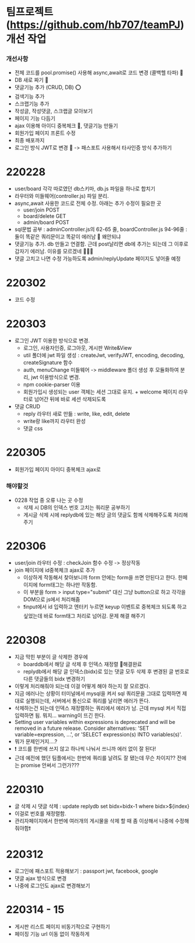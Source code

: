 # 팀프로젝트 (https://github.com/hb707/teamPJ) 개선 작업

### 개선사항
- 전체 코드를 pool.promise() 사용해 async,await로 코드 변경 (콜백헬 타파) 🔴
- DB 새로 짜기 🔴
- 댓글기능 추가 (CRUD, DB) ⭕️
- 검색기능 추가
- 스크랩기능 추가
- 작성글, 작성댓글, 스크랩글 모아보기
- 페이지 기능 다듬기
- ajax 이용해 아이디 중복체크 🔴, 댓글기능 만들기
- 회원가입 페이지 프론트 수정
- 최종 배포까지
- 로그인 방식 JWT로 변경 🔴 -> 패스포트 사용해서 타사인증 방식 추가하기

# 220228
- user/board 각각 따로였던 db스키마, db.js 파일을 하나로 합치기 
- 라우터와 미들웨어(controller.js) 파일 분리.
- async,await 사용한 코드로 전체 수정. 아래는 추가 수정이 필요한 곳
   - user/join POST
   - board/delete GET
   - admin/board POST
- sql문법 공부 : adminController.js의 62-65 줄, boardController.js 94-96줄 : 둘이 똑같은 쿼리문이고 똑같이 에러남 🤯 왜안되냐
- 댓글기능 추가. db 만들고 연결함. 근데 post날리면 db에 추가는 되는데 그 이후로 갑자기 에러남. 이유를 모르겠네 🤯🤯🤯
- 댓글 고치고 나면 수정 가능하도록 admin/replyUpdate 페이지도 넣어줄 예정


# 220302
- 코드 수정

# 220303
- 로그인 JWT 이용한 방식으로 변경.
   - 로그인, 사용자인증, 로그아웃, 게시판 Write&View
   - util 폴더에 jwt 파일 생성 : createJwt, verifyJWT, encoding, decoding, createSignature 함수
   - auth, menuChange 미들웨어 -> middleware 폴더 생성 후 모듈화하여 분리, jwt 이용방식으로 변경.
   - npm cookie-parser 이용
   - 회원가입시 생성되는 user 객체는 세션 그대로 유지. + welcome 페이지 라우터로 넘어간 뒤에 바로 세션 삭제되도록
- 댓글 CRUD
    - reply 라우터 새로 만듦 : write, like, edit, delete
    - write랑 like까지 라우터 완성
    - 댓글 css


# 220305
- 회원가입 페이지 아이디 중복체크 ajax로


### 해야할것
- 0228 작업 중 오류 나는 곳 수정
    - 삭제 시 DB의 인덱스 번호 고치는 쿼리문 공부하기
    - 게시글 삭제 시에 replydb에 있는 해당 글의 댓글도 함께 삭제해주도록 처리해주기


# 220306
- user/join 라우터 수정 : checkJoin 함수 수정 -> 정상작동
- join 페이지에 id중복체크 ajax로 추가
   - 이상하게 작동해서 찾아보니까 form 안에는 form을 쓰면 안된다고 한다. 한페이지에 form태그는 하나만 작동함.
   - 이 부분을 form > input type="submit" 대신 그냥 button으로 하고 각각을 DOM으로 js에서 처리해줌
   - ❗️input에서 id 입력하고 엔터키 누르면 keyup 이벤트로 중복체크 되도록 하고 싶었는데 바로 form태그 처리로 넘어감. 문제 해결 해주기

# 220308
- 지금 막힌 부분이 글 삭제한 경우에 
    - boarddb에서 해당 글 삭제 후 인덱스 재정렬 🔴해결완료
    - replydb에서 해당 글 인덱스(bidx)로 있는 댓글 모두 삭제 후 변경된 글 번호로 다른 댓글들의 bidx 변경하기
- 이렇게 처리해줘야 되는데 이걸 어떻게 해야 하는지 잘 모르겠다.
- 지금 에러나는 상황이 터미널에서 mysql을 켜서 sql 쿼리문을 그대로 입력하면 제대로 실행되는데, 서버에서 통신으로 쿼리를 날리면 에러가 뜬다.
- 삭제하는건 되는데 인덱스 재정렬하는 쿼리에서 에러가 남. 근데 mysql 켜서 직접입력하면 됨. 뭐지... warning이 뜨긴 한다.
- Setting user variables within expressions is deprecated and will be removed in a future release. Consider alternatives: 'SET variable=expression, ...', or 'SELECT expression(s) INTO variables(s)'.
- 뭐가 문제인거지....?
- ❗️ 코드를 한번에 쓰지 않고 하나씩 나눠서 쓰니까 에러 없이 잘 된다!
- 근데 예전에 했던 팀플에서는 한번에 쿼리를 날려도 잘 됐는데 무슨 차이지?? 전에는 promise 안써서 그런가???

# 220310
- 글 삭제 시 댓글 삭제 : update replydb set bidx=bidx-1 where bidx>${index}
- 이걸로 번호를 재정렬함.
- 관리자페이지에서 한번에 여러개의 게시물을 삭제 할 때 좀 이상해서 나중에 수정해줘야함❗️


# 220312
- 로그인에 패스포트 적용해보기 : passport jwt, facebook, google
- 댓글 ajax 방식으로 변경
- 나중에 로그인도 ajax로 변경해보기

# 220314 - 15
- 게시판 리스트 페이지 비동기적으로 구현하기
- 페이징 기능 url 이동 없이 작동하게